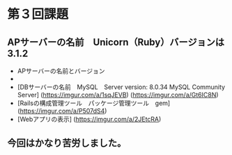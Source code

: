 # 第３回課題
## APサーバーの名前　Unicorn（Ruby）バージョンは　3.1.2
- APサーバーの名前とバージョン
- 
- [DBサーバーの名前　MySQL　Server version: 8.0.34 MySQL Community Server]
(https://imgur.com/a/1sqJEVB)
(https://imgur.com/a/Gt6IC8N)
- [Railsの構成管理ツール　パッケージ管理ツール　gem]
(https://imgur.com/a/P507dS4)
- [Webアプリの表示]
(https://imgur.com/a/2JEtcRA)
## 今回はかなり苦労しました。
